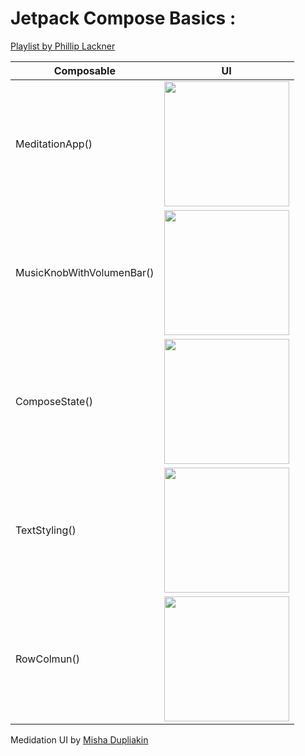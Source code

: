 # Jetpack Compose Basics :
[Playlist by Phillip Lackner](https://www.youtube.com/watch?v=cDabx3SjuOY&list=PLQkwcJG4YTCSpJ2NLhDTHhi6XBNfk9WiC)


|Composable| UI                                                                                                                   |
|-----|----------------------------------------------------------------------------------------------------------------------|
|MeditationApp()| <div> <img width = "200px" src ="https://user-images.githubusercontent.com/73611313/222969374-19b3d974-67e1-4266-904d-c7c2740cd366.gif"/> </div>|
|MusicKnobWithVolumenBar()| <div> <img width = "200px" src ="https://user-images.githubusercontent.com/73611313/222969437-83ad4d7b-941f-4977-825a-3783241f603f.gif"/> </div> |
|ComposeState()|   <div> <img width = "200px" src ="https://user-images.githubusercontent.com/73611313/222969290-ab6da6bf-70b6-455a-b205-6f1f8fe89550.gif"/> </div>|
|TextStyling()|  <div> <img width = "200px" src ="https://user-images.githubusercontent.com/73611313/222967532-43453e10-fa4b-4399-835a-a2e05d006f34.jpg"/> </div> |
|RowColmun()| <div> <img width = "200px" src ="https://user-images.githubusercontent.com/73611313/222967509-59f81115-68ac-47c5-8440-79e2c0095fe4.jpg"/> </div> |



Medidation UI by [Misha Dupliakin](https://dribbble.com/shots/15822493-Meditation-Mobile-App/attachments/7638426?mode=media)